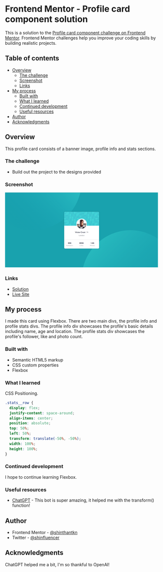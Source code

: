 # Frontend Mentor - Profile card component solution

This is a solution to the [Profile card component challenge on Frontend Mentor](https://www.frontendmentor.io/challenges/profile-card-component-cfArpWshJ). Frontend Mentor challenges help you improve your coding skills by building realistic projects. 

## Table of contents

- [Overview](#overview)
  - [The challenge](#the-challenge)
  - [Screenshot](#screenshot)
  - [Links](#links)
- [My process](#my-process)
  - [Built with](#built-with)
  - [What I learned](#what-i-learned)
  - [Continued development](#continued-development)
  - [Useful resources](#useful-resources)
- [Author](#author)
- [Acknowledgments](#acknowledgments)

## Overview

This profile card consists of a banner image, profile info and stats sections.

### The challenge

- Build out the project to the designs provided

### Screenshot

![](./assets/images/live-screenshot.png)

### Links

- [Solution](https://www.frontendmentor.io/solutions/profile-card-component-using-flexbox-PvEbiBB8-Y)
- [Live Site](https://stk-profile-card.netlify.app/)

## My process

I made this card using Flexbox. There are two main divs, the profile info and profile stats divs. The profile info div showcases the profile's basic details including name, age and location. The profile stats div showcases the profile's follower, like and photo count.

### Built with

- Semantic HTML5 markup
- CSS custom properties
- Flexbox

### What I learned

CSS Positioning.

```css
.stats__row {
  display: flex;
  justify-content: space-around;
  align-items: center;
  position: absolute;
  top: 50%;
  left: 50%;
  transform: translate(-50%, -50%);
  width: 100%;
  height: 100%; 
}
```

### Continued development

I hope to continue learning Flexbox.

### Useful resources

- [ChatGPT](https://chat.openai.com) - This bot is super amazing, it helped me with the transform() function!

## Author

- Frontend Mentor - [@shinthantkn](https://www.frontendmentor.io/profile/shinthantkn)
- Twitter - [@shinfluencer](https://www.twitter.com/shinfluencer)

## Acknowledgments

ChatGPT helped me a bit, I'm so thankful to OpenAI!
